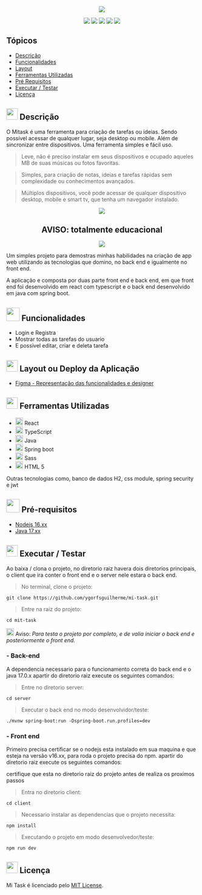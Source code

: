 <div align="center">
   <img src="https://user-images.githubusercontent.com/100237670/205465701-884df909-389d-41f8-9311-b908bedb9030.svg" />
</div>

<p align="center">
   <img src="http://img.shields.io/static/v1?label=React&message=FRAMEWORK&color=blue&style=for-the-badge" #vitrinedev/>
   <img src="http://img.shields.io/static/v1?label=Java&message=17.0.5&color=red&style=for-the-badge" #vitrinedev/>
   <img src="http://img.shields.io/static/v1?label=Srping%20Boot&message=FRAMEWORK&color=green&style=for-the-badge" #vitrinedev/>
   <img src="http://img.shields.io/static/v1?label=license&message=MIT&color=yellow&style=for-the-badge" #vitrinedev/>
   <img src="http://img.shields.io/static/v1?label=STATUS&message=EM%20DESENVOLVIMENTO&color=greeb&style=for-the-badge" #vitrinedev/>
</p>

## Tópicos
- [Descrição](#-descrição)
- [Funcionalidades](#-funcionalidades)
- [Layout](#-layout-ou-deploy-da-aplicação)
- [Ferramentas Utilizadas](#-ferramentas-utilizadas)
- [Pré Requisitos](#-pré-requisitos)
- [Executar / Testar](#-executar--testar)
- [Licença](#-licença)

## <img src="https://cdn-icons-png.flaticon.com/512/3534/3534033.png" style="widht:30px; height:30px;" /> Descrição

O Mitask é uma ferramenta para criação de tarefas ou ideias. Sendo possível acessar de qualquer lugar, seja desktop ou mobile. Além de sincronizar entre dispositivos.
Uma ferramenta simples e fácil uso.

> Leve, não é preciso instalar em seus dispositivos e ocupado aqueles MB de suas músicas ou fotos favoritas.

> Simples, para criação de notas, ideias e tarefas rápidas sem complexidade ou conhecimentos avançados.

> Múltiplos dispositivos, você pode acessar de qualquer dispositivo desktop, mobile e smart tv, que tenha um navegador instalado.

<div align="center">
  <img src="https://img.icons8.com/color/48/null/error--v1.png"/>
      <h2>AVISO: totalmente educacional</h2>
  <img src="https://img.icons8.com/color/48/null/error--v1.png"/>
</div>

Um simples projeto para demostras minhas habilidades na criação de app web utilizando as tecnologias que domino, no back end e igualmente no front end.

A aplicação e composta por duas parte front end e back end, em que front end foi desenvolvido em react com typescript e o back end desenvolvido em java com spring boot.

## <img height="35px" src="https://img.icons8.com/color/96/null/puzzle-matching.png"/> Funcionalidades
- Login e Registra
- Mostrar todas as tarefas do usuario
- E possivel editar, criar e deleta tarefa

## <img height="30px" src="https://img.icons8.com/color/96/null/template.png"/> Layout ou Deploy da Aplicação
- [Figma - Representação das funcionalidades e designer](https://www.figma.com/file/uSp36JGpnZZ8IqwQGQTR2V/MiTask?node-id=0%3A1&t=Nn9YigM5OxZMJqoy-0)

## <img src="https://cdn-icons-png.flaticon.com/512/1835/1835211.png" style="widht:30px; height:30px;" /> Ferramentas Utilizadas
- <img height="20px"  src="https://cdn.jsdelivr.net/gh/devicons/devicon/icons/react/react-original.svg" /> React
- <img height="20px" src="https://cdn.jsdelivr.net/gh/devicons/devicon/icons/typescript/typescript-plain.svg" /> TypeScript
- <img height="20px" src="https://cdn.jsdelivr.net/gh/devicons/devicon/icons/java/java-original.svg" /> Java
- <img height="20px" src="https://cdn.jsdelivr.net/gh/devicons/devicon/icons/spring/spring-original.svg" /> Spring boot
- <img height="20px" src="https://cdn.jsdelivr.net/gh/devicons/devicon/icons/sass/sass-original.svg" /> Sass
- <img height="20px" src="https://cdn.jsdelivr.net/gh/devicons/devicon/icons/html5/html5-original.svg" /> HTML 5

Outras tecnologias como, banco de dados H2, css module, spring security e jwt

## <img height="35px" src="https://img.icons8.com/fluency/96/null/requirement.png"/> Pré-requisitos
- [Nodejs 16.xx](https://nodejs.org)
- [Java 17.xx](https://www.oracle.com/java/technologies/javase/jdk17-archive-downloads.htmlnode)

## <img src="https://cdn-icons-png.flaticon.com/512/3068/3068553.png" style="widht:30px; height:30px;" /> Executar / Testar

Ao baixa / clona o projeto, no diretorio raiz havera dois diretorios principais, o client que ira conter o front end e o server nele estara o back end.

> No terminal, clone o projeto:
```
git clone https://github.com/ygorfsguilherme/mi-task.git
```
> Entre na raiz do projeto:
```
cd mit-task
```

<img height="20px" src="https://img.icons8.com/color/48/null/error--v1.png"/> Aviso: *Para testa o projeto por completo, e de valia iniciar o back end e posteriormente o front end.*

### - Back-end
A dependencia necessario para o funcionamento correta do back end e o java 17.0.x
apartir do diretorio raiz execute os seguintes comandos:

> Entre no diretorio server:

```
cd server
```
> Executar o back end no modo desenvolvidor/teste:

```
./mvnw spring-boot:run -Dspring-boot.run.profiles=dev
```

### - Front end
Primeiro precisa certificar se o nodejs esta instalado em sua maquina e que esteja na versão v16.xx, para roda o projeto precisa do npm.
apartir do diretorio raiz execute os seguintes comandos:

certifique que esta no diretorio raiz do projeto antes de realiza os proximos passos

> Entra no diretorio client:

```
cd client
```

> Necessario instalar as dependencias que o projeto necessita:

```
npm install
```

> Executando o projeto em modo desenvolvedor/teste:

```
npm run dev
```
## <img height="30px" src="https://img.icons8.com/external-filled-outline-icons-maxicons/85/null/external-balance-law-and-justice-filled-outline-filled-outline-icons-maxicons.png"/> Licença

Mi Task é licenciado pelo [MIT License](https://github.com/ygorfsguilherme/mi-task/blob/main/LICENSE).
